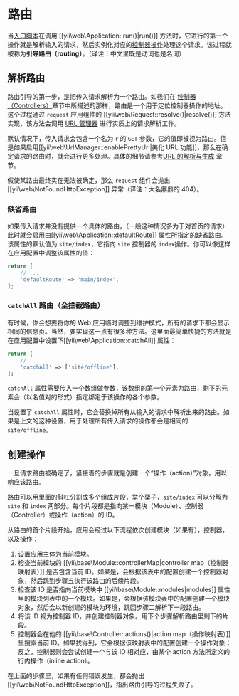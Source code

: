 # 路由

当[入口脚本](structure-entry-scripts.md)在调用 [[yii\web\Application::run()|run()]] 方法时，它进行的第一个操作就是解析输入的请求，然后实例化对应的[控制器操作](structure-controllers.md)处理这个请求。该过程就被称为**引导路由（routing）**。（译注：中文里既是动词也是名词）

## 解析路由 <span id="resolving-route"></span>

路由引导的第一步，是把传入请求解析为一个路由。如我们在 [控制器（Controllers）](structure-controllers.md#routes)章节中所描述的那样，路由是一个用于定位控制器操作的地址。这个过程通过 `request` 应用组件的 [[yii\web\Request::resolve()|resolve()]] 方法实现，该方法会调用 [URL 管理器](runtime-url-handling.md) 进行实质上的请求解析工作。
 
默认情况下，传入请求会包含一个名为 `r` 的 `GET` 参数，它的值即被视为路由。但是如果启用[[yii\web\UrlManager::enablePrettyUrl|美化 URL 功能]]，那么在确定请求的路由时，就会进行更多处理。具体的细节请参考[URL 的解析与生成](runtime-url-handling.md) 章节。

假使某路由最终实在无法被确定，那么 `request` 组件会抛出 [[yii\web\NotFoundHttpException]] 异常（译注：大名鼎鼎的 404）。

### 缺省路由 <span id="default-route"></span>

如果传入请求并没有提供一个具体的路由，（一般这种情况多为于对首页的请求）此时就会启用由[[yii\web\Application::defaultRoute]] 属性所指定的缺省路由。该属性的默认值为 `site/index`，它指向 `site` 控制器的 `index`操作。你可以像这样在应用配置中调整该属性的值：

```php
return [
    // ...
    'defaultRoute' => 'main/index',
];
```

### `catchAll` 路由（全拦截路由） <span id="catchall-route"></span>

有时候，你会想要将你的 Web 应用临时调整到维护模式，所有的请求下都会显示相同的信息页。当然，要实现这一点有很多种方法。这里面最简单快捷的方法就是在应用配置中设置下[[yii\web\Application::catchAll]] 属性：

```php
return [
    // ...
    'catchAll' => ['site/offline'],
];
```

`catchAll` 属性需要传入一个数组做参数，该数组的第一个元素为路由，剩下的元素会（以名值对的形式）指定绑定于该操作的各个参数。

当设置了 `catchAll` 属性时，它会替换掉所有从输入的请求中解析出来的路由。如果是上文的这种设置，用于处理所有传入请求的操作都会是相同的 `site/offline`。

## 创建操作 <span id="creating-action"></span>

一旦请求路由被确定了，紧接着的步骤就是创建一个“操作（action）”对象，用以响应该路由。

路由可以用里面的斜杠分割成多个组成片段，举个栗子，`site/index` 可以分解为 `site` 和 `index` 两部分。每个片段都是指向某一模块（Module）、控制器（Controller）或操作（action）的 ID。

从路由的首个片段开始，应用会经过以下流程依次创建模块（如果有），控制器，以及操作：

1. 设置应用主体为当前模块。
2. 检查当前模块的 [[yii\base\Module::controllerMap|controller map（控制器映射表）]] 是否包含当前 ID。如果是，会根据该表中的配置创建一个控制器对象，然后跳到步骤五执行该路由的后续片段。
3. 检查该 ID 是否指向当前模块中 [[yii\base\Module::modules|modules]] 属性里的模块列表中的一个模块。如果是，会根据该模块表中的配置创建一个模块对象，然后会以新创建的模块为环境，跳回步骤二解析下一段路由。
4. 将该 ID 视为控制器 ID，并创建控制器对象。用下个步骤解析路由里剩下的片段。
5. 控制器会在他的 [[yii\base\Controller::actions()|action map（操作映射表）]]里搜索当前 ID。如果找得到，它会根据该映射表中的配置创建一个操作对象；反之，控制器则会尝试创建一个与该 ID 相对应，由某个 action 方法所定义的行内操作（inline action）。

在上面的步骤里，如果有任何错误发生，都会抛出 [[yii\web\NotFoundHttpException]]，指出路由引导的过程失败了。